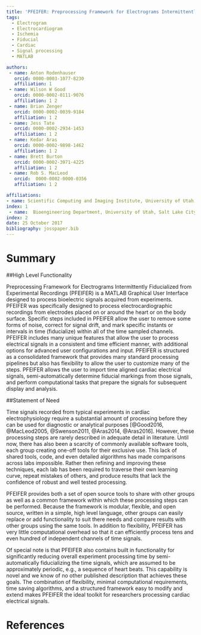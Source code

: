 ```yaml
---
title: 'PFEIFER: Preprocessing Framework for Electrograms Intermittently Fiducialized from Experimental Recordings '
tags:
  - Electrogram
  - Electrocardiogram
  - Ischemia
  - Fiducial
  - Cardiac
  - Signal processing
  - MATLAB 

authors:
 - name: Anton Rodenhauser
   orcid: 0000-0003-1077-8230
   affiliation: 1
 - name: Wilson W Good 
   orcid: 0000-0002-0111-9076
   affiliation: 1 2
 - name: Brian Zenger 
   orcid: 0000-0002-0039-9184
   affiliation: 1 2
 - name: Jess Tate 
   orcid: 0000-0002-2934-1453
   affiliation: 1 2
 - name: Kedar Aras 
   orcid: 0000-0002-9898-1462
   affiliation: 1 2
 - name: Brett Burton 
   orcid: 0000-0002-3971-4225
   affiliation: 1 2
 - name: Rob S. MacLeod 
   orcid:  0000-0002-0000-0356
   affiliation: 1 2

affiliations:
- name: Scientific Computing and Imaging Institute, University of Utah, Salt Lake City, UT, USA
index: 1
 - name:  Bioengineering Department, University of Utah, Salt Lake City, UT, USA
index: 2
date: 25 October 2017
bibliography: josspaper.bib
---
```


# Summary

##High Level Functionality

Preprocessing Framework for Electrograms Intermittently Fiducialized from
Experimental Recordings (PFEIFER) is a MATLAB Graphical User Interface designed
to process bioelectric signals acquired from experiments.  
PFEIFER was specifically designed to process electrocardiographic
recordings from electrodes placed on or around the heart or on the body
surface.  Specific steps included in
PFEIFER allow the user to remove some forms of noise, correct for
signal drift, and mark specific instants or intervals in time
(fiducialize) within all of the time sampled
channels. PFEIFER includes many unique features that allow the user to
process electrical signals in a consistent and time efficient manner, with
additional options for advanced user configurations and input. PFEIFER is
structured as a consolidated framework that provides many
standard processing pipelines but also has flexibility to allow the user to
customize many of the steps. PFEIFER allows the user to import time
aligned cardiac electrical signals, semi-automatically determine
fiducial markings from those signals, and perform computational tasks that prepare the signals for subsequent display and analysis.

##Statement of Need

 Time signals recorded
from typical experiments in cardiac electrophysiology require a
substantial amount of processing before they can be used for diagnostic or
analytical purposes [@Good2016, @MacLeod2005, @Swenson2011, @Aras2014, @Aras2016]. 
However, these processing steps are rarely described in adequate
detail in literature. Until now, there has also been a scarcity of
commonly available software tools, each group creating one-off tools for
their exclusive use.  This lack of shared tools, code, and even detailed algorithms has
made comparisons across labs impossible.  Rather then refining and
improving these techniques, each lab has been required to traverse their
own learning curve, repeat mistakes of others, and produce results that
lack the confidence of robust and well tested processing.

PFEIFER provides both a set of open source tools to share with other
groups as well as a common framework within which these processing
steps can be performed.  Because the
framework is modular, flexible, and open source, written in a simple, high
level language, other groups can easily replace or add functionality to
suit there needs and compare results with other groups using the same
tools. In addition to flexibility, PFEIFER has very little computational
overhead so that it can efficiently process tens and even hundred of
independent channels of time signals.

Of special note is that PFEIFER also contains built in functionality
for significantly reducing overall experiment processing time by
semi-automatically fiducializing the time signals, which are
assumed to be approximately periodic, e.g., a sequence of heart
beats. This capability is novel and we know of no other published
description that achieves these goals. The combination of flexibility,
minimal computational requirements, time saving algorithms,
and a structured framework easy to modify and extend makes PFEIFER the
ideal toolkit for researchers processing cardiac electrical signals.

# References

  
